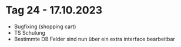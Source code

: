 # Tag 24 - 17.10.2023
- Bugfixing (shopping cart)
- TS Schulung
- Bestimmte DB Felder sind nun über ein extra interface bearbeitbar 